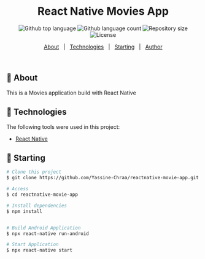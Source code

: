 
<h1 align="center">React Native Movies App</h1>

<p align="center">
  <img alt="Github top language" src="https://img.shields.io/github/languages/top/Yassine-Chraa/reactnative-movie-app?color=56BEB8">

  <img alt="Github language count" src="https://img.shields.io/github/languages/count/Yassine-Chraa/reactnative-movie-app?color=56BEB8">

  <img alt="Repository size" src="https://img.shields.io/github/repo-size/Yassine-Chraa/reactnative-movie-app?color=56BEB8">

  <img alt="License" src="https://img.shields.io/github/license/Yassine-Chraa/reactnative-movie-app?color=56BEB8">

  <!-- <img alt="Github issues" src="https://img.shields.io/github/issues/Yassine-Chraa/reactnative-movie-app?color=56BEB8" /> -->

  <!-- <img alt="Github forks" src="https://img.shields.io/github/forks/Yassine-Chraa/reactnative-movie-app?color=56BEB8" /> -->

  <!-- <img alt="Github stars" src="https://img.shields.io/github/stars/Yassine-Chraa/reactnative-movie-app?color=56BEB8" /> -->
</p>
<p align="center">
  <a href="#dart-about">About</a> &#xa0; | &#xa0; 
  <a href="#rocket-technologies">Technologies</a> &#xa0; | &#xa0;
  <a href="#checkered_flag-starting">Starting</a> &#xa0; | &#xa0;
  <a href="https://github.com/Yassine-Chraa" target="_blank">Author</a>
</p>

<br>

## :dart: About ##
This is a Movies application build with React Native




## :rocket: Technologies ##

The following tools were used in this project:

- [React Native](https://reactnative.dev/)

## :checkered_flag: Starting ##

```bash
# Clone this project
$ git clone https://github.com/Yassine-Chraa/reactnative-movie-app.git

# Access
$ cd reactnative-movie-app

# Install dependencies
$ npm install 


# Build Android Application
$ npx react-native run-android

# Start Application
$ npx react-native start

